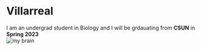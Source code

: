 # Villarreal
I am an undergrad student in Biology and I will be grdauating from **CSUN** in **Spring 2023**  
![my brain](/Users/davidvillarreal/Desktop/BIOL551/Villarreal/pictures/IMG_0913.jpeg)
